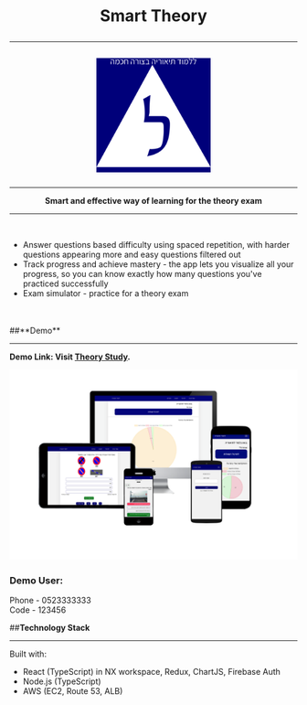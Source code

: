 <h1 align="center">

  Smart Theory
<hr>

  <img src="assets/logo.png" width="200" height="200">
  <br>
</h1>

<hr>
<p style="text-align: center; font-weight: bold;">Smart and effective way of learning for the theory exam
</p>
<hr>
<br>

* Answer questions based difficulty using spaced repetition, with harder questions appearing more and easy questions filtered out
* Track progress and achieve mastery - the app lets you visualize all your progress, so you can know exactly how many questions you've practiced successfully
* Exam simulator - practice for a theory exam
<br>
<br>
##**Demo**
<hr>

**Demo Link: Visit [Theory Study](https://theory-study.vercel.app/).**

<img src="assets/app.png" >

### Demo User:
Phone - 0523333333
<br>
Code - 123456


##**Technology Stack**
<hr>

Built with:
* React (TypeScript) in NX workspace, Redux, ChartJS, Firebase Auth
* Node.js (TypeScript)
* AWS (EC2, Route 53, ALB)





